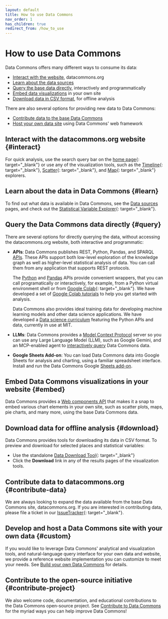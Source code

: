 ```yaml
---
layout: default
title: How to use Data Commons
nav_order: 1
has_children: true
redirect_from: /how_to_use
---
```


# How to use Data Commons

Data Commons offers many different ways to consume its data: 

- [Interact with the website](#interact), datacommons.org
- [Learn about the data sources](#learn)
- [Query the base data directly](#query), interactively and programmatically
- [Embed data visualizations](#embed) in your own site
- [Download data in CSV format](#download), for offline analysis

There are also several options for providing new data to Data Commons:
- [Contribute data to the base Data Commons](#contribute-data)
- [Host your own data site](#custom) using Data Commons' web framework 

## Interact with the datacommons.org website {#interact}

For quick analysis, use the search query bar on the [home page](https://datacommons.org/){: target="_blank"} or use any of the visualization tools, such as the [Timeline](https://datacommons.org/tools/visualization#visType=timeline){: target="_blank"}, [Scatter](https://datacommons.org/tools/visualization#visType%3Dscatter){: target="_blank"}, and [Map](https://datacommons.org/tools/visualization#visType%3Dmap){: target="_blank"} explorers.

## Learn about the data in Data Commons {#learn}

To find out what data is available in Data Commons, see the [Data sources](/datasets) pages, and check out the [Statistical Variable Explorer](https://datacommons.org/tools/statvar){: target="_blank"}.

## Query the Data Commons data directly {#query}

There are several options for directly querying the data, without accessing the datacommons.org website, both interactive and programmatic:

- **APIs**: Data Commons publishes REST, Python, Pandas, and SPARQL [APIs](/api/index.html). These APIs support both low-level exploration of the knowledge graph as well as higher-level statistical analysis of data. You can call them from any application that supports REST protocols. 

    The [Python](/api/python/) and [Pandas](/api/pandas/) APIs provide convenient wrappers, that you can call programatically or interactively, for example, from a Python virtual environment shell or from [Google Colab](https://colab.sandbox.google.com/){: target="_blank"}. We have developed a set of [Google Colab tutorials](/tutorials/index.html) to help you get started with analysis.  

    Data Commons also provides ideal training data for developing machine learning models and other data science applications. We have developed a [Data science curriculum](/courseware/intro_data_science.html) featuring the Python APIs and data, currently in use at MIT.

- **LLMs**: Data Commons provides a [Model Context Protocol](https://modelcontextprotocol.io/docs/getting-started/intro) server so you can use any Large Language Model (LLM), such as Google Gemini, and an MCP-enabled agent to [interactively query](/mcp/index.html) Data Commons data.

- **Google Sheets Add-on**: You can load Data Commons data into Google Sheets for analysis and charting, using a familiar spreadsheet interface. Install and run the Data Commons Google [Sheets add-on](/api/sheets/index.html).

## Embed Data Commons visualizations in your website {#embed}

Data Commons provides a [Web components API](/api/web_components/index.html) that makes it a snap to embed various chart elements in your own site, such as scatter plots, maps, pie charts, and many more, using the base Data Commons data.

## Download data for offline analysis {#download}

Data Commons provides tools for downloading its data in CSV format. To preview and download for selected places and statistical variables:

- Use the standalone [Data Download Tool](https://datacommons.org/tools/download){: target="_blank"}
- Click the **Download** link in any of the results pages of the visualization tools.	

## Contribute data to datacommons.org {#contribute-data}

We are always looking to expand the data available from the base Data Commons site, datacommons.org. If you are interested in contributing data, please file a ticket in our [IssueTracker](https://issuetracker.google.com/issues/new?component=1660823&template=2053232&pli=1){: target="_blank"}.

## Develop and host a Data Commons site with your own data {#custom}

If you would like to leverage Data Commons' analytical and visualization tools, and natural-language query interface for your own data and website, we provide a reference website implementation you can customize to meet your needs. See [Build your own Data Commons](/custom_dc/index.html) for details.

## Contribute to the open-source initiative {#contribute-project}

We also welcome code, documentation, and educational contributions to the Data Commons open-source project. See [Contribute to Data Commons](/contributing/index.html) for the myriad ways you can help improve Data Commons!
